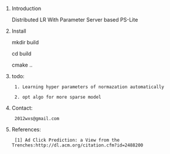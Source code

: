 1. Introduction

	Distributed LR With Parameter Server
	based PS-Lite

2. Install
    
    mkdir build

    cd build 

    cmake ..
    
3. todo:

        1. Learning hyper parameters of normazation automatically

        2. opt algo for more sparse model


4. Contact:

        2012wxs@gmail.com


5. References:

        [1] Ad Click Prediction: a View from the Trenches:http://dl.acm.org/citation.cfm?id=2488200

